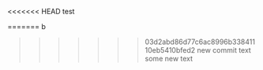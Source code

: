 <<<<<<< HEAD
test

=======
b
>>>>>>> 03d2abd86d77c6ac8996b33841110eb5410bfed2
new commit text
some new text